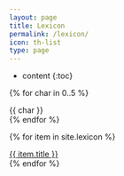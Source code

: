 ```yaml
---
layout: page
title: Lexicon
permalink: /lexicon/
icon: th-list
type: page
---
```


* content
{:toc}

{% for char in 0..5 %}
<div class="letter">
{{ char }}
</div>
{% endfor %}

{% for item in site.lexicon %}
  <div class="lexicon">
    <a href="{{ item.url }}">{{ item.title }}</a>
  </div>
{% endfor %}

